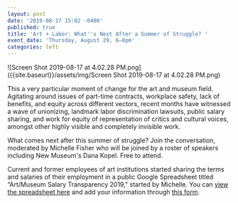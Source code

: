 ```yaml
---
layout: post
date: '2019-08-17 15:02 -0400'
published: true
title: 'Art + Labor: What''s Next After a Summer of Struggle? '
event_date: 'Thursday, August 29, 6–8pm'
categories: left
---
```

![Screen Shot 2019-08-17 at 4.02.28 PM.png]({{site.baseurl}}/assets/img/Screen Shot 2019-08-17 at 4.02.28 PM.png)

This a very particular moment of change for the art and museum field. Agitating around issues of part-time contracts, workplace safety, lack of benefits, and equity across different vectors, recent months have witnessed a wave of unionizing, landmark labor discrimination lawsuits, public salary sharing, and work for equity of representation of critics and cultural voices, amongst other highly visible and completely invisible work. 

What comes next after this summer of struggle? Join the conversation, moderated by Michelle Fisher who will be joined by a roster of speakers including New Museum's Dana Kopel. Free to attend.

Current and former employees of art institutions started sharing the terms and salaries of their employment in a public Google Spreadsheet titled “Art/Museum Salary Transparency 2019," started by Michelle. You can [view the spreadsheet here](https://docs.google.com/spreadsheets/d/14_cn3afoas7NhKvHWaFKqQGkaZS5rvL6DFxzGqXQa6o/edit#gid=0) and add your information through [this form](https://docs.google.com/forms/d/e/1FAIpQLSfYV_efuUiEG8BnuD1_XwLaY7bEjsBgYxeWs3nFcP4sAQAC_w/viewform). 

